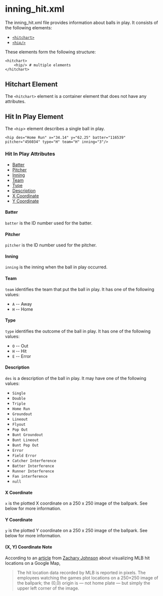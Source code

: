 # inning_hit.xml

The inning_hit.xml file provides information about balls in play. It consists of the following elements:

+ [`<hitchart>`](#ehitchart)
+ [`<hip/>`](#ehip)

These elements form the following structure:

    <hitchart>
        <hip/> # multiple elements
    </hitchart>

## <a name="ehitchart">Hitchart Element</a>

The `<hitchart>` element is a container element that does not have any attributes.

## <a name="ehip">Hit In Play Element</a>

The `<hip`> element describes a single ball in play.

    <hip des="Home Run" x="34.14" y="62.25" batter="116539" pitcher="456034" type="H" team="H" inning="3"/>

### Hit In Play Attributes

+ [Batter](#hipbatter)
+ [Pitcher](#hippitcher)
+ [Inning](#hipinning)
+ [Team](#hipteam)
+ [Type](#hiptype)
+ [Description](#hipdescription)
+ [X Coordinate](#hipxcoordinate)
+ [Y Coordinate](#hipycoordinate)


#### <a name="hipbatter">Batter</a>

`batter` is the ID number used for the batter.

#### <a name="hippitcher">Pitcher</a>

`pitcher` is the ID number used for the pitcher.

#### <a name="hipinning">Inning</a>

`inning` is the inning when the ball in play occurred.

#### <a name="hipteam">Team</a>

`team` identifies the team that put the ball in play. It has one of the following values:

+ `A` -- Away
+ `H` -- Home

#### <a name="hiptype">Type</a>

`type` identifies the outcome of the ball in play. It has one of the following values:

+ `O` -- Out
+ `H` -- Hit
+ `E` -- Error

#### <a name="hipdescription">Description</a>

`des` is a description of the ball in play. It may have one of the following values:

+ `Single`
+ `Double`
+ `Triple`
+ `Home Run`
+ `Groundout`
+ `Lineout`
+ `Flyout`
+ `Pop Out`
+ `Bunt Groundout`
+ `Bunt Lineout`
+ `Bunt Pop Out`
+ `Error`
+ `Field Error`
+ `Catcher Interference`
+ `Batter Interference`
+ `Runner Interference`
+ `Fan interference`
+ `null`

#### <a name="hipxcoordinate">X Coordinate</a>

`x` is the plotted X coordinate on a 250 x 250 image of the ballpark. See below for more information.

#### <a name="hipycoordinate">Y Coordinate</a>

`y` is the plotted Y coordinate on a 250 x 250 image of the ballpark. See below for more information.

#### (X, Y) Coordinate Note

According to an [article](http://indiemaps.com/blog/2009/07/visualizing-mlb-hit-locations-on-a-google-map/) from [Zachary Johnson](http://indiemaps.com/) about visualizing MLB hit locations on a Google Map,

> The hit location data recorded by MLB is reported in pixels. The employees watching the games plot locations on a 250×250 image of the ballpark; the (0,0) origin is — not home plate — but simply the upper left corner of the image.
